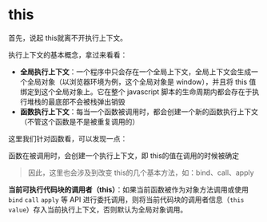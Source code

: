 # this

首先，说起 this就离不开执行上下文。

执行上下文的基本概念，拿过来看看：

- **全局执行上下文**：一个程序中只会存在一个全局上下文，全局上下文会生成一个全局对象（以浏览器环境为例，这个全局对象是 window），并且将 this 值绑定到这个全局对象上。它在整个 javascript 脚本的生命周期内都会存在于执行堆栈的最底部不会被栈弹出销毁
- **函数执行上下文**：每当一个函数被调用时，都会创建一个新的函数执行上下文（不管这个函数是不是被重复调用的）

这里我们针对函数看，可以发现一点：

函数在被调用时，会创建一个执行上下文，即 this的值在调用的时候被确定

> 因此，这里也会涉及到改变 this的几个基本方法，如：bind、call、apply

**当前可执行代码块的调用者（this）**：如果当前函数被作为对象方法调用或使用 `bind` `call` `apply` 等 API 进行委托调用，则将当前代码块的调用者信息（`this value`）存入当前执行上下文，否则默认为全局对象调用。

<!-- 在执行上下文中，我们了解到，在 **创建阶段**会发生三个行为，分别是：`创建词法环境`、`创建变量环境`，以及确定 `this值的绑定` -->

<!-- bind只生效一次 -->